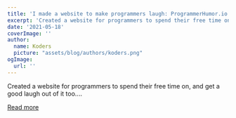```yaml
---
title: 'I made a website to make programmers laugh: ProgrammerHumor.io'
excerpt: 'Created a website for programmers to spend their free time on, and get a good laugh out of it too....'
date: '2021-05-18'
coverImage: ''
author:
  name: Koders
  picture: "assets/blog/authors/koders.png"
ogImage:
  url: ''
---
```


Created a website for programmers to spend their free time on, and get a good laugh out of it too....

[Read more](https://dev.to/prgrmmrhumor_io/i-made-a-website-to-make-programmers-laugh-programmerhumor-io-p3e)

